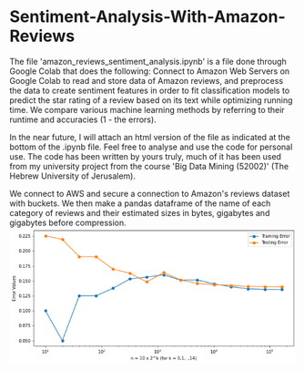 # Sentiment-Analysis-With-Amazon-Reviews

The file 'amazon_reviews_sentiment_analysis.ipynb' is a file done through Google Colab that does the following:
Connect to Amazon Web Servers on Google Colab to read and store data of Amazon reviews, and preprocess the data to create sentiment features in order to fit classification models to predict the star rating of a review based on its text while optimizing running time. We compare various machine learning methods by referring to their runtime and accuracies (1 - the errors).

In the near future, I will attach an html version of the file as indicated at the bottom of the .ipynb file. Feel free to analyse and use the code for personal use. The code has been written by yours truly, much of it has been used from my university project from the course 'Big Data Mining (52002)' (The Hebrew University of Jerusalem).

We connect to AWS and secure a connection to Amazon's reviews dataset with buckets. We then make a pandas dataframe of the name of each category of reviews and their estimated sizes in bytes, gigabytes and gigabytes before compression.
![categories table](pics/image1.png)


